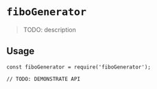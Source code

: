 # `fiboGenerator`

> TODO: description

## Usage

```
const fiboGenerator = require('fiboGenerator');

// TODO: DEMONSTRATE API
```
